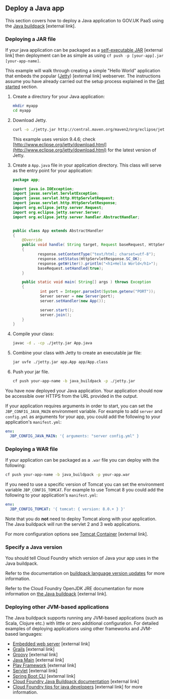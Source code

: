 ## Deploy a Java app

This section covers how to deploy a Java application to GOV.UK PaaS using the [Java buildpack](https://github.com/cloudfoundry/java-buildpack) [external link].

### Deploying a JAR file

If your java application can be packaged as a [self-executable JAR](https://github.com/cloudfoundry/java-buildpack/blob/master/docs/container-java_main.md) [external link] then deployment can be as simple as using `cf push -p [your-app].jar [your-app-name]`.

This example will walk through creating a simple "Hello World" application that embeds the popular ([Jetty](http://www.eclipse.org/jetty/)) [external link] webserver.
The instructions assume you have already carried out the setup process explained in the [Get started](/get_started.html#get-started) section.

1. Create a directory for your Java application:

    ```bash
    mkdir myapp
    cd myapp
    ```

1. Download Jetty.

    ```bash
    curl -o ./jetty.jar http://central.maven.org/maven2/org/eclipse/jetty/aggregate/jetty-all/9.4.6.v20170531/jetty-all-9.4.6.v20170531-uber.jar
    ```
    This example uses version 9.4.6; check [http://www.eclipse.org/jetty/download.html](http://www.eclipse.org/jetty/download.html) for the latest version of Jetty.

1. Create a `App.java` file in your application directory. This class will serve as the entry point for your application:

    ```java
    package app;

    import java.io.IOException;
    import javax.servlet.ServletException;
    import javax.servlet.http.HttpServletRequest;
    import javax.servlet.http.HttpServletResponse;
    import org.eclipse.jetty.server.Request;
    import org.eclipse.jetty.server.Server;
    import org.eclipse.jetty.server.handler.AbstractHandler;


    public class App extends AbstractHandler
    {
        @Override
        public void handle( String target, Request baseRequest, HttpServletRequest request, HttpServletResponse response ) throws IOException, ServletException
        {
               response.setContentType("text/html; charset=utf-8");
               response.setStatus(HttpServletResponse.SC_OK);
               response.getWriter().println("<h1>Hello World</h1>");
               baseRequest.setHandled(true);
        }

        public static void main( String[] args ) throws Exception
        {
                int port = Integer.parseInt(System.getenv("PORT"));
                Server server = new Server(port);
                server.setHandler(new App());

                server.start();
                server.join();
        }
    }
    ```
4. Compile your class:

    ```bash
    javac -d . -cp ./jetty.jar App.java
    ```

5. Combine your class with Jetty to create an executable jar file:

    ```bash
    jar uvfe ./jetty.jar app.App app/App.class
    ```

6. Push your jar file.

    ```bash
    cf push your-app-name -b java_buildpack -p ./jetty.jar
    ```

You have now deployed your Java application. Your application should now be accessible over HTTPS from the URL provided in the output.

If your application requires arguments in order to start, you can set the `JBP_CONFIG_JAVA_MAIN` environment variable. For example to add `server` and `config.yml` as arguments for your app, you could add the following to your application's `manifest.yml`:

```yaml
env:
  JBP_CONFIG_JAVA_MAIN: '{ arguments: "server config.yml" }
```

### Deploying a WAR file

If your application can be packaged as a `.war` file you can deploy with the following:

```bash
cf push your-app-name -b java_buildpack -p your-app.war
```

If you need to use a specific version of Tomcat you can set the environment variable `JBP_CONFIG_TOMCAT`. For example to use Tomcat 8 you could add the following to your application's `manifest.yml`:

```yaml
env:
  JBP_CONFIG_TOMCAT: '{ tomcat: { version: 8.0.+ } }'
```
Note that you do **not** need to deploy Tomcat along with your application. The Java buildpack will run the servlet 2 and 3 web applications.

For more configuration options see [Tomcat Container](https://github.com/cloudfoundry/java-buildpack/blob/master/docs/container-tomcat.md) [external link].

### Specify a Java version

You should tell Cloud Foundry which version of Java your app uses in the Java buildpack.

Refer to the documentation on [buildpack language version updates](deploying_apps.html#buildpack-language-version-updates) for more information.

Refer to the Cloud Foundry OpenJDK JRE documentation for more information on [the Java buildpack](https://github.com/cloudfoundry/java-buildpack/blob/master/docs/jre-open_jdk_jre.md) [external link].

### Deploying other JVM-based applications

The Java buildpack supports running any JVM-based applications (such as Scala, Clojure etc.) with little or zero additional configuration. For detailed examples of deploying applications using other frameworks and JVM-based languages:

* [Embedded web server](https://github.com/cloudfoundry/java-buildpack/blob/master/docs/example-embedded-web-server.md) [external link]
* [Grails](https://github.com/cloudfoundry/java-buildpack/blob/master/docs/example-grails.md) [external link]
* [Groovy](https://github.com/cloudfoundry/java-buildpack/blob/master/docs/example-groovy.md) [external link]
* [Java Main](https://github.com/cloudfoundry/java-buildpack/blob/master/docs/example-java_main.md) [external link]
* [Play Framework](https://github.com/cloudfoundry/java-buildpack/blob/master/docs/example-play_framework.md) [external link]
* [Servlet](https://github.com/cloudfoundry/java-buildpack/blob/master/docs/example-servlet.md) [external link]
* [Spring Boot CLI](https://github.com/cloudfoundry/java-buildpack/blob/master/docs/example-spring_boot_cli.md) [external link]
* [Cloud Foundry Java Buildpack documentation](https://github.com/cloudfoundry/java-buildpack/blob/master/README.md) [external link]
* [Cloud Foundry tips for java developers](https://docs.cloudfoundry.org/buildpacks/java/java-tips.html) [external link] for more information.
